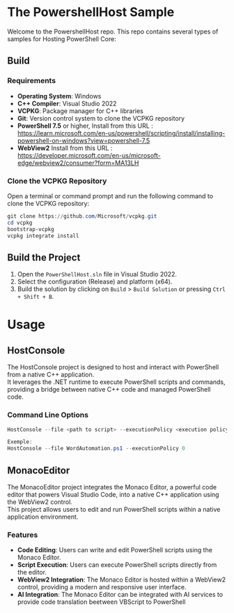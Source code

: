 # The PowershellHost Sample
Welcome to the PowershellHost repo. This repo contains several types of samples for Hosting PowerShell Core:
## Build
### Requirements
- **Operating System**: Windows
- **C++ Compiler**: Visual Studio 2022
- **VCPKG**: Package manager for C++ libraries
- **Git**: Version control system to clone the VCPKG repository
- **PowerShell 7.5** or higher, Install from this URL :<br>
https://learn.microsoft.com/en-us/powershell/scripting/install/installing-powershell-on-windows?view=powershell-7.5
- **WebView2** Install from this URL :<br>
https://developer.microsoft.com/en-us/microsoft-edge/webview2/consumer?form=MA13LH

### Clone the VCPKG Repository
Open a terminal or command prompt and run the following command to clone the VCPKG repository:
```powershell
git clone https://github.com/Microsoft/vcpkg.git
cd vcpkg
bootstrap-vcpkg
vcpkg integrate install
```
## Build the Project
1. Open the `PowerShellHost.sln` file in Visual Studio 2022.
2. Select the configuration (Release) and platform (x64).
3. Build the solution by clicking on `Build` > `Build Solution` or pressing `Ctrl + Shift + B`.

# Usage

## HostConsole
The HostConsole project is designed to host and interact with PowerShell from a native C++ application.<br>
It leverages the .NET runtime to execute PowerShell scripts and commands, providing a bridge between native C++ code and managed PowerShell code.
### Command Line Options
```powershell
HostConsole --file <path to script> --executionPolicy <execution policy>

Exemple:
HostConsole --file WordAutomation.ps1 --executionPolicy 0
```
## MonacoEditor

The MonacoEditor project integrates the Monaco Editor, a powerful code editor that powers Visual Studio Code,
into a native C++ application using the WebView2 control.<br>
This project allows users to edit and run PowerShell scripts within a native application environment.

### Features
- **Code Editing**: Users can write and edit PowerShell scripts using the Monaco Editor.
- **Script Execution**: Users can execute PowerShell scripts directly from the editor.
- **WebView2 Integration**: The Monaco Editor is hosted within a WebView2 control, providing a modern and responsive user interface.
- **AI Integration**: The Monaco Editor can be integrated with AI services to provide code translation beetween VBScript to PowerShell